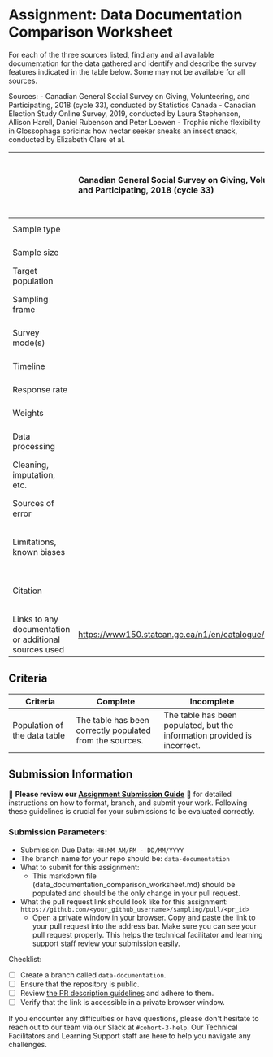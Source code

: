 # Assignment: Data Documentation Comparison Worksheet

For each of the three sources listed, find any and all available documentation for the data gathered and identify and describe the survey features indicated in the table below. Some may not be available for all sources.

Sources: - Canadian General Social Survey on Giving, Volunteering, and Participating, 2018 (cycle 33), conducted by Statistics Canada - Canadian Election Study Online Survey, 2019, conducted by Laura Stephenson, Allison Harell, Daniel Rubenson and Peter Loewen - Trophic niche flexibility in Glossophaga soricina: how nectar seeker sneaks an insect snack, conducted by Elizabeth Clare et al.

|                                                       | Canadian General Social Survey on Giving, Volunteering, and Participating, 2018 (cycle 33) | Canadian Election Study Online Survey, 2019 | Trophic niche flexibility in Glossophaga soricina: how nectar seeker sneaks an insect snack |
|----------------|:--------------------|----------------|---------------------|
| Sample type                                           |                                                                                            |                                             | This study utilized observational data, supplemented by behavioral experiments on bats in both natural and controlled environments.                                                                                       |
| Sample size                                           |                                                                                            |                                             |A total of 112 Glossophaga soricina bats were captured during the study, with 38 faecal samples analyzed for dietary assessment.                                                                                      |
| Target population                                     |                                                                                            |                                             | The target species is Glossophaga soricina, a nectar-feeding bat that also consumes fruits and insects.                                                                                            |
| Sampling frame                                        |                                                                                            |                                             |The bats were captured using mist nets in the Area de Conservación Guanacaste, Costa Rica, during specific months in 2009.                                                                                          |
| Survey mode(s)                                        |                                                                                            |                                             |The study included field surveys for capturing bats, as well as behavioral experiments conducted on a captive colony to assess feeding habits.                                                                                             |
| Timeline                                              |                                                                                            |                                             |Data collection spanned 7 weeks, from late May to early July 2009.                                                                                   |
| Response rate                                         |                                                                                            |                                             |66% of the captured bats provided faecal samples that were solid enough to analyze for dietary content.                                                                                           |
| Weights                                               |                                                                                            |                                             |No information on weighting of data was provided, as this was not a survey-based dataset.                                                                                            |
| Data processing                                       |                                                                                            |                                             |DNA barcoding was utilized to identify insect fragments in the diet, and acoustic and behavioral techniques were used to understand insect capture mechanisms.                                                                                        |
| Cleaning, imputation, etc.                            |                                                                                            |                                             |Manual alignment of DNA sequences was performed during analysis. Behavioral data involved synchronizing video and audio recordings for detailed examination of feeding actions.                                                                                            |
| Sources of error                                      |                                                                                            |                                             |A limited reference database for insects prevented complete species identification, and some insects could only be partially matched.                                                                                       |
| Limitations, known biases                             |                                                                                            |                                             |The study had biases due to a limited reference database, making it difficult to identify all insect species consumed. Additionally, not all bats produced faecal samples, which may have underrepresented insect consumption.                                                                                             |
| Citation                                              |                                                                                            |                                             |E. L. Clare et al. (2014). Trophic niche flexibility in Glossophaga soricina: How a nectar seeker sneaks an insect snack. Functional Ecology, 28, 632-641. doi: 10.1111/1365-2435.12192​(Functional Ecology - 20…).                                                                                    |
| Links to any documentation or additional sources used |https://www150.statcan.gc.ca/n1/en/catalogue/45250011                                                                                            |                                             |https://besjournals.onlinelibrary.wiley.com/doi/full/10.1111/1365-2435.12192                                                                                 |

## Criteria

|Criteria|Complete|Incomplete|
|--------|----|----|
|Population of the data table|The table has been correctly populated from the sources.|The table has been populated, but the information provided is incorrect.|

## Submission Information

🚨 **Please review our [Assignment Submission Guide](https://github.com/UofT-DSI/onboarding/blob/main/onboarding_documents/submissions.md)** 🚨 for detailed instructions on how to format, branch, and submit your work. Following these guidelines is crucial for your submissions to be evaluated correctly.

### Submission Parameters:
* Submission Due Date: `HH:MM AM/PM - DD/MM/YYYY`
* The branch name for your repo should be: `data-documentation`
* What to submit for this assignment:
     * This markdown file (data_documentation_comparison_worksheet.md) should be populated and should be the only change in your pull request.
* What the pull request link should look like for this assignment: `https://github.com/<your_github_username>/sampling/pull/<pr_id>`
     * Open a private window in your browser. Copy and paste the link to your pull request into the address bar. Make sure you can see your pull request properly. This helps the technical facilitator and learning support staff review your submission easily.

Checklist:
- [ ] Create a branch called `data-documentation`.
- [ ] Ensure that the repository is public.
- [ ] Review [the PR description guidelines](https://github.com/UofT-DSI/onboarding/blob/main/onboarding_documents/submissions.md#guidelines-for-pull-request-descriptions) and adhere to them.
- [ ] Verify that the link is accessible in a private browser window.

If you encounter any difficulties or have questions, please don't hesitate to reach out to our team via our Slack at `#cohort-3-help`. Our Technical Facilitators and Learning Support staff are here to help you navigate any challenges.
